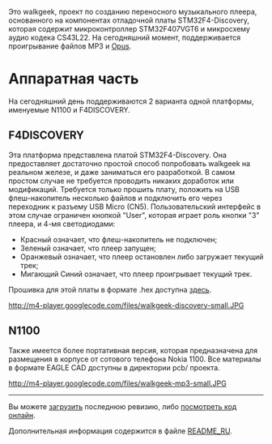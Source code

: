 Это walkgeek, проект по созданию переносного музыкального плеера, основанного на
компонентах отладочной платы STM32F4-Discovery, которая содержит микроконтроллер
STM32F407VGT6 и микросхему аудио кодека CS43L22. На сегодняшний момент,
поддерживается проигрывание файлов MP3 и [Opus](http://opus-codec.org).

# Аппаратная часть #

На сегодняшний день поддерживаются 2 варианта одной платформы, именуемые N1100 и
F4DISCOVERY.

## F4DISCOVERY ##

Эта платформа представлена платой STM32F4-Discovery. Она предоставляет
достаточно простой способ попробовать walkgeek на реальном железе, и даже
заниматься его разработкой. В самом простом случае не требуется проводить
никаких доработок или модификаций. Требуется только прошить плату, положить на
USB флеш-накопитель несколько файлов и подключить его через переходник к разъему
USB Micro (CN5). Пользовательский интерфейс в этом случае ограничен кнопкой
"User", которая играет роль кнопки "3" плеера, и 4-мя светодиодами:
  * Красный означает, что флеш-накопитель не подключен;
  * Зеленый означает, что плеер запущен;
  * Оранжевый означает, что плеер остановлен либо загружает текущий трек;
  * Мигающий Синий означает, что плеер проигрывает текущий трек.

Прошивка для этой платы в формате .hex доступна [здесь](http://code.google.com/p/m4-player/downloads/detail?name=walkgeek-v1.1-stm32f4discovery-with-mp3.hex&can=2&q=#makechanges).

http://m4-player.googlecode.com/files/walkgeek-discovery-small.JPG

## N1100 ##

Также имеется более портативная версия, которая предназначена для размещения в
корпусе от сотового телефона Nokia 1100. Все материалы в формате EAGLE CAD
доступны в директории pcb/ проекта.

http://m4-player.googlecode.com/files/walkgeek-mp3-small.JPG


---


Вы можете [загрузить](https://code.google.com/p/walkgeek/source/checkout) последнюю ревизию, либо [посмотреть код онлайн](https://code.google.com/p/walkgeek/source/browse/).

Дополнительная информация содержится в файле [README\_RU](https://code.google.com/p/walkgeek/source/browse/README_RU).

